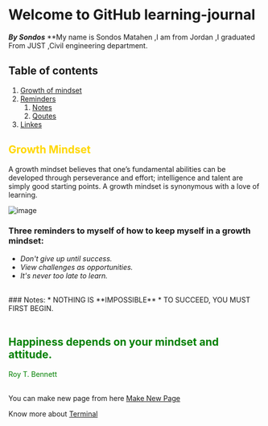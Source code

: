 # Welcome to GitHub learning-journal
***By Sondos***
**My name is Sondos Matahen ,I am from Jordan ,I graduated From JUST ,Civil engineering department.
<br/>
 ## Table of contents
1. [Growth of mindset](#introduction)
2. [Reminders](#paragraph1)
    1. [Notes](#subparagraph1)
    2. [Qoutes](#subparagraph2)
3. [Linkes](#paragraph2)

## <font color="gold"> Growth Mindset </font>
A growth mindset believes that one’s fundamental abilities can be developed through perseverance and effort; intelligence and talent are simply good starting points. A growth mindset is synonymous with a love of learning.

![image](https://blog.storeya.com/wp-content/uploads/2015/12/Growth-v-Fixed.jpg)
<br/>

### Three reminders to myself of how to keep myself in a growth mindset:
 * _Don't give up until success._
 * _View challenges as opportunities._
 * _It's never too late to learn._
 
 <br/>
### Notes:
 * NOTHING IS **IMPOSSIBLE**
 * TO SUCCEED, YOU MUST FIRST BEGIN.
 <br/>
 <br/>
 
##  <font color="green"> Happiness depends on your mindset and attitude.</font>
<font color="green"> Roy T. Bennett </font>
 <br/>
 <br/>
 
 You can make new page from here
 [Make New Page](https://sondosmatahen.github.io/learning-journal/makenewpage) 
 <br/>
 
 Know more about [Terminal](https://sondosmatahen.github.io/learning-journal/Read2)
 <br/>

 


